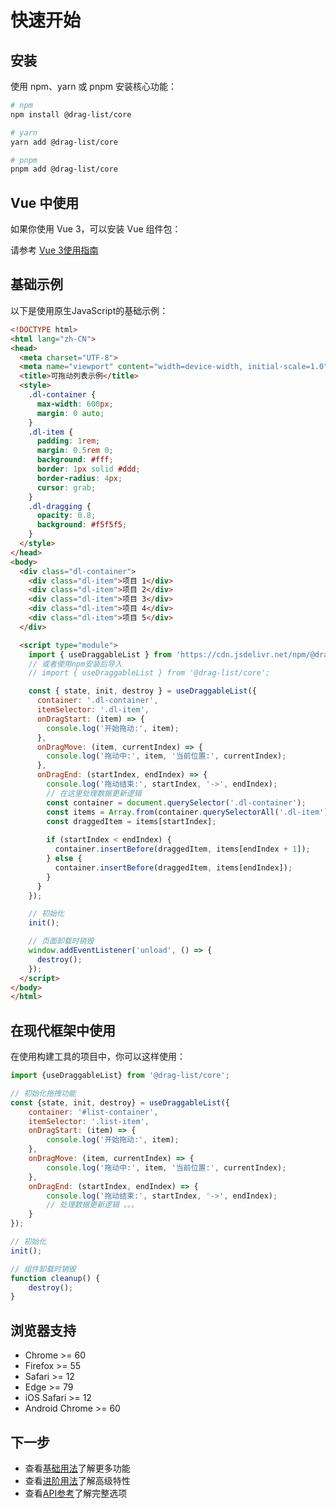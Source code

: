 # 快速开始

## 安装

使用 npm、yarn 或 pnpm 安装核心功能：

```bash
# npm
npm install @drag-list/core

# yarn
yarn add @drag-list/core

# pnpm
pnpm add @drag-list/core
```

## Vue 中使用
如果你使用 Vue 3，可以安装 Vue 组件包：

请参考 [Vue 3使用指南](/vue/guide/vue-usage)



## 基础示例

以下是使用原生JavaScript的基础示例：

```html
<!DOCTYPE html>
<html lang="zh-CN">
<head>
  <meta charset="UTF-8">
  <meta name="viewport" content="width=device-width, initial-scale=1.0">
  <title>可拖动列表示例</title>
  <style>
    .dl-container {
      max-width: 600px;
      margin: 0 auto;
    }
    .dl-item {
      padding: 1rem;
      margin: 0.5rem 0;
      background: #fff;
      border: 1px solid #ddd;
      border-radius: 4px;
      cursor: grab;
    }
    .dl-dragging {
      opacity: 0.8;
      background: #f5f5f5;
    }
  </style>
</head>
<body>
  <div class="dl-container">
    <div class="dl-item">项目 1</div>
    <div class="dl-item">项目 2</div>
    <div class="dl-item">项目 3</div>
    <div class="dl-item">项目 4</div>
    <div class="dl-item">项目 5</div>
  </div>

  <script type="module">
    import { useDraggableList } from 'https://cdn.jsdelivr.net/npm/@drag-list/core/dist/index.mjs';
    // 或者使用npm安装后导入
    // import { useDraggableList } from '@drag-list/core';

    const { state, init, destroy } = useDraggableList({
      container: '.dl-container',
      itemSelector: '.dl-item',
      onDragStart: (item) => {
        console.log('开始拖动:', item);
      },
      onDragMove: (item, currentIndex) => {
        console.log('拖动中:', item, '当前位置:', currentIndex);
      },
      onDragEnd: (startIndex, endIndex) => {
        console.log('拖动结束:', startIndex, '->', endIndex);
        // 在这里处理数据更新逻辑
        const container = document.querySelector('.dl-container');
        const items = Array.from(container.querySelectorAll('.dl-item'));
        const draggedItem = items[startIndex];
        
        if (startIndex < endIndex) {
          container.insertBefore(draggedItem, items[endIndex + 1]);
        } else {
          container.insertBefore(draggedItem, items[endIndex]);
        }
      }
    });

    // 初始化
    init();

    // 页面卸载时销毁
    window.addEventListener('unload', () => {
      destroy();
    });
  </script>
</body>
</html>
```

## 在现代框架中使用

在使用构建工具的项目中，你可以这样使用：

```javascript
import {useDraggableList} from '@drag-list/core';

// 初始化拖拽功能
const {state, init, destroy} = useDraggableList({
    container: '#list-container',
    itemSelector: '.list-item',
    onDragStart: (item) => {
        console.log('开始拖动:', item);
    },
    onDragMove: (item, currentIndex) => {
        console.log('拖动中:', item, '当前位置:', currentIndex);
    },
    onDragEnd: (startIndex, endIndex) => {
        console.log('拖动结束:', startIndex, '->', endIndex);
        // 处理数据更新逻辑 。。。
    }
});

// 初始化
init();

// 组件卸载时销毁
function cleanup() {
    destroy();
}
```

 
## 浏览器支持

- Chrome >= 60
- Firefox >= 55
- Safari >= 12
- Edge >= 79
- iOS Safari >= 12
- Android Chrome >= 60

## 下一步

- 查看[基础用法](/guide/basic-usage)了解更多功能
- 查看[进阶用法](/guide/advanced-usage)了解高级特性
- 查看[API参考](/api/options)了解完整选项